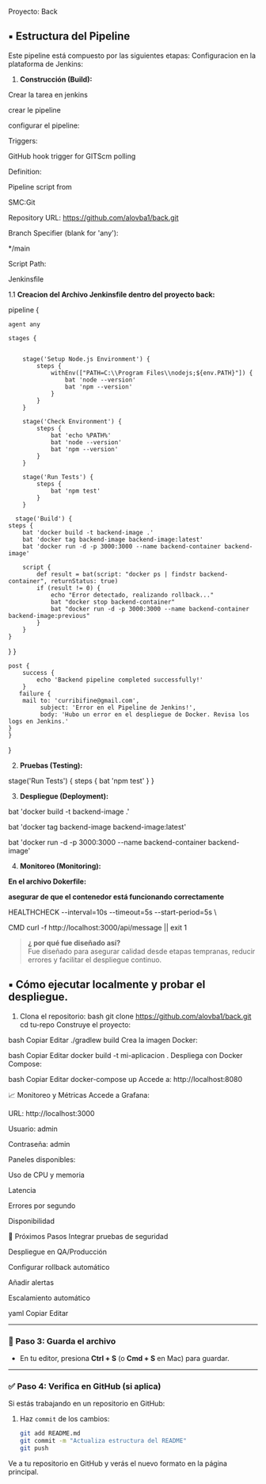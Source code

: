   Proyecto: Back

## ▪  Estructura del Pipeline

Este pipeline está compuesto por las siguientes etapas:
Configuracion en la plataforma de Jenkins:
1. **Construcción (Build):**

 Crear la tarea en jenkins

 crear le pipeline

 configurar el pipeline:

 Triggers:

 GitHub hook trigger for GITScm polling

 Definition:

 Pipeline script from 

 SMC:Git

 Repository URL: https://github.com/alovba1/back.git

 Branch Specifier (blank for 'any'):

 */main

 Script Path:

 Jenkinsfile

1.1 **Creacion del Archivo Jenkinsfile dentro del proyecto back:**

pipeline {

    agent any

    stages {
      

        stage('Setup Node.js Environment') {
            steps {
                withEnv(["PATH=C:\\Program Files\\nodejs;${env.PATH}"]) {
                    bat 'node --version'
                    bat 'npm --version'
                }
            }
        }

        stage('Check Environment') {
            steps {
                bat 'echo %PATH%'
                bat 'node --version'
                bat 'npm --version'
            }
        }

        stage('Run Tests') {
            steps {
                bat 'npm test'
            }
        }

      stage('Build') {
    steps {
        bat 'docker build -t backend-image .'
        bat 'docker tag backend-image backend-image:latest'
        bat 'docker run -d -p 3000:3000 --name backend-container backend-image'

        script {
            def result = bat(script: "docker ps | findstr backend-container", returnStatus: true)
            if (result != 0) {
                echo "Error detectado, realizando rollback..."
                bat "docker stop backend-container"
                bat "docker run -d -p 3000:3000 --name backend-container backend-image:previous"
            }
        }
    }
}
    }

    post {
        success {
            echo 'Backend pipeline completed successfully!'
        }
       failure {
        mail to: 'curribifine@gmail.com',
             subject: 'Error en el Pipeline de Jenkins!',
             body: 'Hubo un error en el despliegue de Docker. Revisa los logs en Jenkins.'
    }
    }
}



2. **Pruebas (Testing):**

 stage('Run Tests') {
            steps {
                bat 'npm test'
            }
        }


3. **Despliegue (Deployment):**

 bat 'docker build -t backend-image .'

 bat 'docker tag backend-image backend-image:latest'

 bat 'docker run -d -p 3000:3000 --name backend-container backend-image'

4. **Monitoreo (Monitoring):**

**En el archivo Dokerfile:**

**asegurar de que el contenedor está funcionando correctamente**

HEALTHCHECK --interval=10s --timeout=5s --start-period=5s \

CMD curl -f http://localhost:3000/api/message || exit 1


> **¿ por qué fue diseñado así?**  
Fue diseñado para asegurar calidad desde etapas tempranas, reducir errores y facilitar el despliegue continuo.

## ▪ Cómo ejecutar localmente y probar el despliegue.

1. Clona el repositorio:
   bash
   git clone https://github.com/alovba1/back.git
   cd tu-repo
Construye el proyecto:

bash
Copiar
Editar
./gradlew build
Crea la imagen Docker:

bash
Copiar
Editar
docker build -t mi-aplicacion .
Despliega con Docker Compose:

bash
Copiar
Editar
docker-compose up
Accede a: http://localhost:8080

📈 Monitoreo y Métricas
Accede a Grafana:

URL: http://localhost:3000

Usuario: admin

Contraseña: admin

Paneles disponibles:

Uso de CPU y memoria

Latencia

Errores por segundo

Disponibilidad

🚀 Próximos Pasos
Integrar pruebas de seguridad

Despliegue en QA/Producción

Configurar rollback automático

Añadir alertas

Escalamiento automático

yaml
Copiar
Editar

---

### 💾 Paso 3: Guarda el archivo

- En tu editor, presiona **Ctrl + S** (o **Cmd + S** en Mac) para guardar.

---

### ✅ Paso 4: Verifica en GitHub (si aplica)

Si estás trabajando en un repositorio en GitHub:

1. Haz `commit` de los cambios:
   ```bash
   git add README.md
   git commit -m "Actualiza estructura del README"
   git push
Ve a tu repositorio en GitHub y verás el nuevo formato en la página principal.

